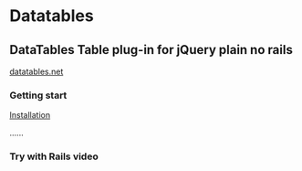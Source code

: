# Datatables 

## DataTables Table plug-in for jQuery plain no rails

[datatables.net](https://datatables.net/)

### Getting start 
[Installation](https://datatables.net/manual/installation)

......

### Try with Rails video




